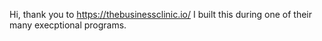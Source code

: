 Hi, thank you to https://thebusinessclinic.io/ I built this during one of their many execptional programs.

